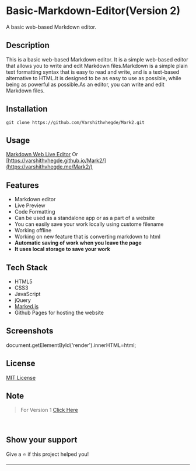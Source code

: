 # Basic-Markdown-Editor(Version 2)
A basic web-based Markdown editor. 

## Description

This is a basic web-based Markdown editor. It is a simple web-based editor that allows you to write and edit Markdown files.Markdown is a simple plain text formatting syntax that is easy to read and write, and is a text-based alternative to HTML.It is designed to be as easy to use as possible, while being as powerful as possible.As an editor, you can write and edit Markdown files.


## Installation

```git
git clone https://github.com/Varshithvhegde/Mark2.git
```
## Usage

[Markdown Web Live Editor](https://varshithvhegde.github.io/Mark2/)    Or   
[https://varshithvhegde.github.io/Mark2/](https://varshithvhegde.me/Mark2/)

## Features

- Markdown editor
- Live Preview
- Code Formatting
- Can be used as a standalone app or as a part of a website
- You can easily save your work locally using custome filename
- Working offline
- Working on new feature that is converting markdown to html
- <b>Automatic saving of work when you leave the page</b>
- <b>It uses local storage to save your work</b>

## Tech Stack

- HTML5
- CSS3
- JavaScript
- jQuery
- <a href="https://marked.js.org">Marked.js</a>
- Github Pages for hosting the website

## Screenshots

document.getElementById('render').innerHTML=html;



## License

[MIT License](https://github.com/Varshithvhegde/htmleditor/blob/main/index.html)



## Note
> For Version 1 [Click Here](https://github.com/Varshithvhegde/MarkEditor)


<br>

## Show your support

Give a ⭐️ if this project helped you!

***

